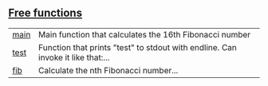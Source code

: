 
## [Free functions](./hello_world-free_functions.md)

| | |
|:---|:---|
| [main](./hello_world-main.md) | Main function that calculates the 16th Fibonacci number |
| [test](./hello_world-test.md) | Function that prints "test" to stdout with endline. Can invoke it like that:... |
| [fib](./hello_world-fib.md) | Calculate the nth Fibonacci number... |
